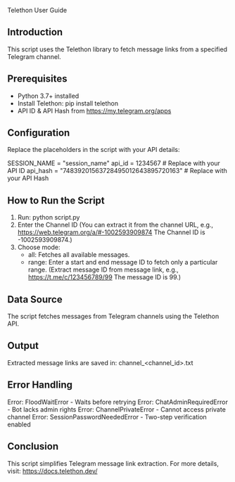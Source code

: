 Telethon User Guide

Introduction
------------
This script uses the Telethon library to fetch message links from a specified Telegram channel.

Prerequisites
-------------
- Python 3.7+ installed
- Install Telethon:
  pip install telethon
- API ID & API Hash from https://my.telegram.org/apps

Configuration
-------------
Replace the placeholders in the script with your API details:

SESSION_NAME = "session_name"
api_id = 1234567  # Replace with your API ID
api_hash = "74839201563728495012643895720163"  # Replace with your API Hash

How to Run the Script
---------------------
1. Run:
   python script.py
2. Enter the Channel ID (You can extract it from the channel URL, e.g., 
   https://web.telegram.org/a/#-1002593909874
   The Channel ID is -1002593909874.)
3. Choose mode:
   - all: Fetches all available messages.
   - range: Enter a start and end message ID to fetch only a particular range.
   (Extract message ID from message link, e.g., 
   https://t.me/c/123456789/99
   The message ID is 99.)

Data Source
-----------
The script fetches messages from Telegram channels using the Telethon API.

Output
------
Extracted message links are saved in:
channel_<channel_id>.txt

Error Handling
--------------
Error: FloodWaitError - Waits before retrying
Error: ChatAdminRequiredError - Bot lacks admin rights
Error: ChannelPrivateError - Cannot access private channel
Error: SessionPasswordNeededError - Two-step verification enabled

Conclusion
----------
This script simplifies Telegram message link extraction. For more details, visit:
https://docs.telethon.dev/
